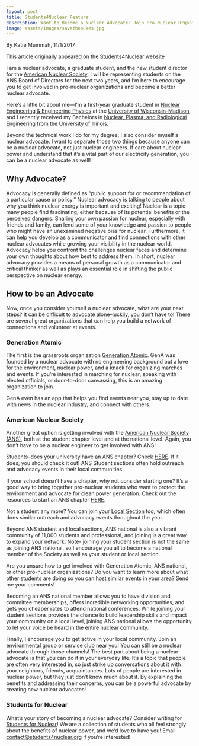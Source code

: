 ```yaml
---
layout: post
title: Students4Nuclear Feature
description: Want to Become a Nuclear Advocate? Join Pro-Nuclear Organizations, Make Connections, and Speak Up! (Students4Nuclear Post)
image: assets/images/savethenukes.jpg
---
```

By Katie Mummah, 11/1/2017

This article originally appeared on the <a href="http://www.students4nuclear.org/news/">Students4Nuclear website</a>

I am a nuclear advocate, a graduate student, and the new student director for the <a href="https://ans.org">American Nuclear Society</a>. I will be representing students on the ANS Board of Directors for the next two years, and I’m here to encourage you to get involved in pro-nuclear organizations and become a better nuclear advocate.

Here’s a little bit about me—I’m a first-year graduate student in <a href="https://www.engr.wisc.edu/department/engineering-physics/">Nuclear Engineering & Engineering Physics</a> at the <a href="https://wisc.edu">University of Wisconsin-Madison</a>, and I recently received my Bachelors in <a href="https://npre.illinois.edu">Nuclear, Plasma, and Radiological Engineering</a> from the <a href="https://illinois.edu">University of Illinois</a>.

Beyond the technical work I do for my degree, I also consider myself a nuclear advocate. I want to separate those two things because anyone can be a nuclear advocate, not just nuclear engineers. If care about nuclear power and understand that it’s a vital part of our electricity generation, you can be a nuclear advocate as well!

<h2>Why Advocate?</h2>

Advocacy is generally defined as “public support for or recommendation of a particular cause or policy.” Nuclear advocacy is talking to people about why you think nuclear energy is important and exciting!  Nuclear is a topic many people find fascinating, either because of its potential benefits or the perceived dangers.  Sharing your own passion for nuclear, especially with friends and family, can lend some of your knowledge and passion to people who might have an unexamined negative bias for nuclear.  Furthermore, it can help you develop as a communicator and find connections with other nuclear advocates while growing your visibility in the nuclear world. Advocacy helps you confront the challenges nuclear faces and determine your own thoughts about how best to address them. In short, nuclear advocacy provides a means of personal growth as a communicator and critical thinker as well as plays an essential role in shifting the public perspective on nuclear energy.  

<h2>How to be an Advocate</h2>

Now, once you consider yourself a nuclear advocate, what are your next steps? It can be difficult to advocate alone–luckily, you don’t have to! There are several great organizations that can help you build a network of connections and volunteer at events.

<h3>Generation Atomic</h3>

The first is the grassroots organization <a href="http://www.generationatomic.org">Generation Atomic</a>. GenA was founded by a nuclear advocate with no engineering background but a love for the environment, nuclear power, and a knack for organizing marches and events. If you’re interested in marching for nuclear, speaking with elected officials, or door-to-door canvassing, this is an amazing organization to join.

GenA even has an app that helps you find events near you, stay up to date with news in the nuclear industry, and connect with others.

<h3>American Nuclear Society</h3>

Another great option is getting involved with the <a href="https://ans.org">American Nuclear Society (ANS)</a>, both at the student chapter level and at the national level. Again, you don’t have to be a nuclear engineer to get involved with ANS!

Students–does your university have an ANS chapter? Check <a href="http://www.ans.org/const/student/">HERE</a>. If it does, you should check it out! ANS Student sections often hold outreach and advocacy events in their local communities.

If your school doesn’t have a chapter, why not consider starting one? It’s a good way to bring together pro-nuclear students who want to protect the environment and advocate for clean power generation. Check out the resources to start an ANS chapter <a href="http://students.ans.org/starting-a-student-section/">HERE</a>.

Not a student any more? You can join your <a href="http://www.ans.org/const/local/">Local Section</a> too, which often does similar outreach and advocacy events throughout the year.

Beyond ANS student and local sections, ANS national is also a vibrant community of 11,000 students and professional, and joining is a great way to expand your network.  Note- joining your student section is not the same as joining ANS national, so I encourage you all to become a national member of the Society as well as your student or local section.

Are you unsure how to get involved with Generation Atomic, ANS national, or other pro-nuclear organizations? Do you want to learn more about what other students are doing so you can host similar events in your area? Send me your comments!

Becoming an ANS national member allows you to have division and committee memberships, offers incredible networking opportunities, and gets you cheaper rates to attend national conferences. While joining your student sections provides the chance to build leadership skills and impact your community on a local level, joining ANS national allows the opportunity to let your voice be heard in the entire nuclear community.

Finally, I encourage you to get active in your local community. Join an environmental group or service club near you! You can still be a nuclear advocate through those channels! The best part about being a nuclear advocate is that you can do it in your everyday life. It’s a topic that people are often very interested in, so just strike up conversations about it with your neighbors, friends, acquaintances. Lots of people are interested in nuclear power, but they just don’t know much about it. By explaining the benefits and addressing their concerns, you can be a powerful advocate by creating new nuclear advocates!

<h3>Students for Nuclear</h3>

What’s your story of becoming a nuclear advocate? Consider writing for <a href="http://www.students4nuclear.org">Students for Nuclear</a>! We are a collection of students who all feel strongly about the benefits of nuclear power, and we’d love to have you! Email <a href="mailto:contact@students4nuclear.org">contact@students4nuclear.org </a> if you’re interested!
